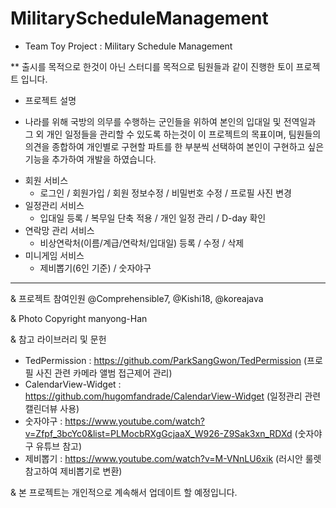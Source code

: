 # MilitaryScheduleManagement

* Team Toy Project : Military Schedule Management
	
** 출시를 목적으로 한것이 아닌 스터디를 목적으로 팀원들과 같이 진행한 토이 프로젝트 입니다.

* 프로젝트 설명
 - 나라를 위해 국방의 의무를 수행하는 군인들을 위하여 본인의 입대일 및 전역일과 그 외 개인 일정들을 관리할 수 있도록 하는것이 이 프로젝트의 목표이며, 팀원들의 의견을 종합하여 개인별로 구현할 파트를 한 부분씩 선택하여 본인이 구현하고 싶은 기능을 추가하여 개발을 하였습니다.

* 회원 서비스
  - 로그인 / 회원가입 / 회원 정보수정 / 비밀번호 수정 / 프로필 사진 변경
* 일정관리 서비스
  - 입대일 등록 / 복무일 단축 적용 / 개인 일정 관리 / D-day 확인
* 연락망 관리 서비스
  - 비상연락처(이름/계급/연락처/입대일) 등록 / 수정 / 삭제
* 미니게임 서비스
  - 제비뽑기(6인 기준) / 숫자야구
 
-------------------------
& 프로젝트 참여인원
@Comprehensible7, @Kishi18, @koreajava

& Photo Copyright manyong-Han

& 참고 라이브러리 및 문헌
- TedPermission : https://github.com/ParkSangGwon/TedPermission (프로필 사진 관련 카메라 앨범 접근제어 관리)
- CalendarView-Widget : https://github.com/hugomfandrade/CalendarView-Widget (일정관리 관련 캘린더뷰 사용)
- 숫자야구 : https://www.youtube.com/watch?v=Zfpf_3bcYc0&list=PLMocbRXgGcjaaX_W926-Z9Sak3xn_RDXd (숫자야구 유튜브 참고)
- 제비뽑기 : https://www.youtube.com/watch?v=M-VNnLU6xik (러시안 룰렛 참고하여 제비뽑기로 변환)

& 본 프로젝트는 개인적으로 계속해서 업데이트 할 예정입니다.
